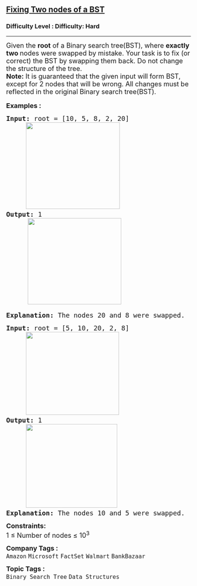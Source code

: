 <h2><a href="https://www.geeksforgeeks.org/problems/fixed-two-nodes-of-a-bst/1?page=14&category=Tree,Binary%20Search%20Tree,DFS,BFS&sortBy=difficulty">Fixing Two nodes of a BST</a></h2><h3>Difficulty Level : Difficulty: Hard</h3><hr><div class="problems_problem_content__Xm_eO"><div>
<div><span style="font-size: 18px;">Given the&nbsp;<strong>root</strong>&nbsp;of a Binary search tree(BST), where&nbsp;<strong>exactly t</strong></span><span style="font-size: 18px;"><strong>wo&nbsp;</strong>nodes were swapped by mistake. Your task is to fix (or correct) the BST by swapping them back. Do not change the structure of the tree.</span></div>
<div><span style="font-size: 18px;"><strong>Note:</strong> It is guaranteed that the given input will form BST, except for 2 nodes that will be wrong. All changes must be reflected in the original Binary search tree(BST).</span></div>
</div>
<div>&nbsp;</div>
<div><span style="font-size: 18px;"><strong>Examples :</strong></span></div>
<pre><span style="font-size: 18px;"><strong>Input: </strong>root = [10, 5, 8, 2, 20]
     <img src="https://media.geeksforgeeks.org/img-practice/prod/addEditProblem/886490/Web/Other/blobid0_1738654776.png" alt="" width="256" height="236">
<strong>Output: </strong>1<br></span>       <img style="font-family: -apple-system, BlinkMacSystemFont, 'Segoe UI', Roboto, Oxygen, Ubuntu, Cantarell, 'Open Sans', 'Helvetica Neue', sans-serif;" src="https://media.geeksforgeeks.org/img-practice/prod/addEditProblem/886490/Web/Other/blobid1_1738654776.png" alt="" width="255" height="235"><br><br><span style="font-size: 18px;"><strong>Explanation: </strong></span><span style="font-size: 18px;">The nodes 20 and 8 were swapped.</span><span style="font-size: 18px; font-family: -apple-system, BlinkMacSystemFont, 'Segoe UI', Roboto, Oxygen, Ubuntu, Cantarell, 'Open Sans', 'Helvetica Neue', sans-serif;"> </span></pre>
<pre><span style="font-size: 18px;"><strong>Input: </strong>root = [5, 10, 20, 2, 8]
     <img src="https://media.geeksforgeeks.org/img-practice/prod/addEditProblem/886490/Web/Other/blobid2_1738654931.png" alt="" width="254" height="226">
<strong>Output: </strong>1 <br>     <img src="https://media.geeksforgeeks.org/img-practice/prod/addEditProblem/886490/Web/Other/blobid3_1738654931.png" alt="" width="249" height="228">
<strong>Explanation:</strong> </span><span style="font-size: 18px;">The nodes 10 and 5 were swapped.</span></pre>
<p><span style="font-size: 18px;"><strong>Constraints:</strong></span><br><span style="font-size: 18px;">1 ≤ Number of nodes ≤ 10<sup>3</sup></span></p></div><p><span style=font-size:18px><strong>Company Tags : </strong><br><code>Amazon</code>&nbsp;<code>Microsoft</code>&nbsp;<code>FactSet</code>&nbsp;<code>Walmart</code>&nbsp;<code>BankBazaar</code>&nbsp;<br><p><span style=font-size:18px><strong>Topic Tags : </strong><br><code>Binary Search Tree</code>&nbsp;<code>Data Structures</code>&nbsp;